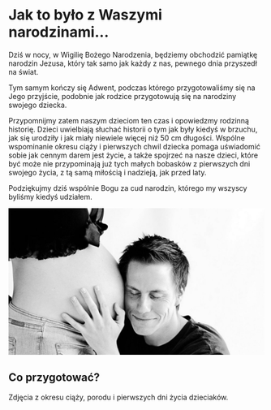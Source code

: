 # Jak to było z Waszymi narodzinami...

Dziś w nocy, w Wigilię Bożego Narodzenia, będziemy obchodzić pamiątkę narodzin Jezusa, który tak samo jak każdy z nas, pewnego dnia przyszedł na świat.

Tym samym kończy się Adwent, podczas którego przygotowaliśmy się na Jego przyjście, podobnie jak rodzice przygotowują się na narodziny swojego dziecka.

Przypomnijmy zatem naszym dzieciom ten czas i opowiedzmy rodzinną historię. Dzieci uwielbiają słuchać historii o tym jak były kiedyś w brzuchu, jak się urodziły i jak miały niewiele więcej niż 50 cm długości. Wspólne wspominanie okresu ciąży i pierwszych chwil dziecka pomaga uświadomić sobie jak cennym darem jest życie, a także spojrzeć na nasze dzieci, które być może nie przypominają już tych małych bobasków z pierwszych dni swojego życia, z tą samą miłością i nadzieją, jak przed laty.

Podziękujmy dziś wspólnie Bogu za cud narodzin, którego my wszyscy byliśmy kiedyś udziałem.

![Zdjęcie](/img/2020-12-24.jpg)

## Co przygotować?

Zdjęcia z okresu ciąży, porodu i pierwszych dni życia dzieciaków.
